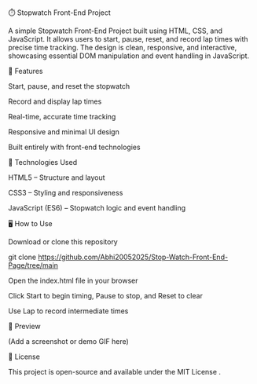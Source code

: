 ⏱️ Stopwatch Front-End Project

A simple Stopwatch Front-End Project built using HTML, CSS, and JavaScript.
It allows users to start, pause, reset, and record lap times with precise time tracking.
The design is clean, responsive, and interactive, showcasing essential DOM manipulation and event handling in JavaScript.

🚀 Features

Start, pause, and reset the stopwatch

Record and display lap times

Real-time, accurate time tracking

Responsive and minimal UI design

Built entirely with front-end technologies

🧠 Technologies Used

HTML5 – Structure and layout

CSS3 – Styling and responsiveness

JavaScript (ES6) – Stopwatch logic and event handling

🖥️ How to Use

Download or clone this repository

git clone https://github.com/Abhi20052025/Stop-Watch-Front-End-Page/tree/main


Open the index.html file in your browser

Click Start to begin timing, Pause to stop, and Reset to clear

Use Lap to record intermediate times

📸 Preview

(Add a screenshot or demo GIF here)

📄 License

This project is open-source and available under the MIT License
.
